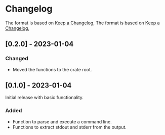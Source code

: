 # Changelog

The format is based on [Keep a Changelog](https://keepachangelog.com/en/1.0.0/),
The format is based on [Keep a Changelog](https://keepachangelog.com/en/1.0.0/),

## [0.2.0] - 2023-01-04

### Changed

- Moved the functions to the crate root.

## [0.1.0] - 2023-01-04

Initial release with basic functionality.

### Added

- Function to parse and execute a command line.
- Functions to extract stdout and stderr from the output.
